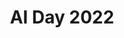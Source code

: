 ---
title: "AI Day 2022"
description: "I helped co-organise the first AI Day at my school, a showcase of the applications of AI to school teachers and students"
draft: true
thumbnail: "images/thumbnail.png"
layout: "simple"
weight: 1000
timeline: "May 2022"
xml: false
---